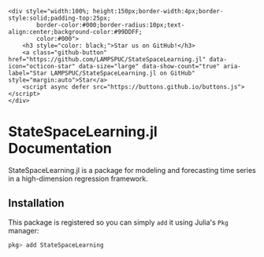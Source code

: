 ```@raw html
<div style="width:100%; height:150px;border-width:4px;border-style:solid;padding-top:25px;
        border-color:#000;border-radius:10px;text-align:center;background-color:#99DDFF;
        color:#000">
    <h3 style="color: black;">Star us on GitHub!</h3>
    <a class="github-button" href="https://github.com/LAMPSPUC/StateSpaceLearning.jl" data-icon="octicon-star" data-size="large" data-show-count="true" aria-label="Star LAMPSPUC/StateSpaceLearning.jl on GitHub" style="margin:auto">Star</a>
    <script async defer src="https://buttons.github.io/buttons.js"></script>
</div>
```

# StateSpaceLearning.jl Documentation

StateSpaceLearning.jl is a package for modeling and forecasting time series in a high-dimension regression framework.

## Installation

This package is registered so you can simply `add` it using Julia's `Pkg` manager:
```julia
pkg> add StateSpaceLearning
```